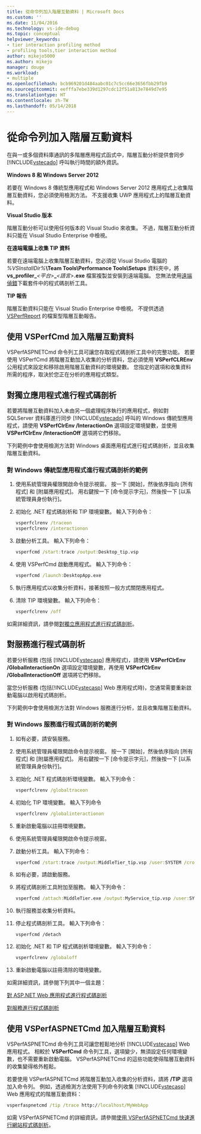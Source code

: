 ```yaml
---
title: 從命令列加入階層互動資料 | Microsoft Docs
ms.custom: ''
ms.date: 11/04/2016
ms.technology: vs-ide-debug
ms.topic: conceptual
helpviewer_keywords:
- tier interaction profiling method
- profiling tools,tier interaction method
author: mikejo5000
ms.author: mikejo
manager: douge
ms.workload:
- multiple
ms.openlocfilehash: bcb969201d484aabc01c7c5cc66e3656fbb29fb9
ms.sourcegitcommit: eefffa7ebe339d1297cdc12f51a813e7849d7e95
ms.translationtype: HT
ms.contentlocale: zh-TW
ms.lasthandoff: 05/14/2018
---
```

# <a name="adding-tier-interaction-data-from-the-command-line"></a>從命令列加入階層互動資料

在與一或多個資料庫通訊的多階層應用程式函式中，階層互動分析提供會同步 [!INCLUDE[vstecado](../data-tools/includes/vstecado_md.md)] 呼叫執行時間的額外資訊。

**Windows 8 和 Windows Server 2012**

若要在 Windows 8 傳統型應用程式和 Windows Server 2012 應用程式上收集階層互動資料，您必須使用檢測方法。 不支援收集 UWP 應用程式上的階層互動資料。

**Visual Studio 版本**

階層互動分析可以使用任何版本的 Visual Studio 來收集。 不過，階層互動分析資料只能在 Visual Studio Enterprise 中檢視。

**在遠端電腦上收集 TIP 資料**

若要在遠端電腦上收集階層互動資料，您必須從 Visual Studio 電腦的 *%VSInstallDir%***\Team Tools\Performance Tools\Setups** 資料夾中，將 **vs_profiler_***\<平台>***_***\<語言>***.exe** 檔案複製並安裝到遠端電腦。 您無法使用[遠端偵錯](../debugger/remote-debugging.md)下載套件中的程式碼剖析工具。

**TIP 報告**

階層互動資料只能在 Visual Studio Enterprise 中檢視。 不提供透過 [VSPerfReport](../profiling/vsperfreport.md) 的檔案型階層互動報告。

## <a name="adding-tier-interaction-data-with-vsperfcmd"></a>使用 VSPerfCmd 加入階層互動資料

VSPerfASPNETCmd 命令列工具可讓您存取程式碼剖析工具中的完整功能。 若要使用 VSPerfCmd 將階層互動加入收集的分析資料，您必須使用 **VSPerfCLREnv** 公用程式來設定和移除啟用階層互動資料的環境變數。 您指定的選項和收集資料所需的程序，取決於您正在分析的應用程式類型。

## <a name="profiling-stand-alone-applications"></a>對獨立應用程式進行程式碼剖析

若要將階層互動資料加入未由另一個處理程序執行的應用程式，例如對 SQLServer 資料庫進行同步 [!INCLUDE[vstecado](../data-tools/includes/vstecado_md.md)] 呼叫的 Windows 傳統型應用程式，請使用 **VSPerfClrEnv /InteractionOn** 選項設定環境變數，並使用 **VSPerfClrEnv /InteractionOff** 選項將它們移除。

下列範例中會使用檢測方法對 Windows 桌面應用程式進行程式碼剖析，並且收集階層互動資料。

### <a name="profiling-a-windows-desktop-application-example"></a>對 Windows 傳統型應用程式進行程式碼剖析的範例

1. 使用系統管理員權限開啟命令提示視窗。 按一下 [開始]，然後依序指向 [所有程式] 和 [附屬應用程式]。 用右鍵按一下 [命令提示字元]，然後按一下 [以系統管理員身份執行]。

2. 初始化 .NET 程式碼剖析和 TIP 環境變數。 輸入下列命令：

    ```cmd
    vsperfclrenv /traceon
    vsperfclrenv /interactionon
    ```

3. 啟動分析工具。 輸入下列命令：

    ```cmd
    vsperfcmd /start:trace /output:Desktop_tip.vsp 
    ```

4. 使用 VSPerfCmd 啟動應用程式。 輸入下列命令：

    ```cmd
    vsperfcmd /launch:DesktopApp.exe
    ```

5. 執行應用程式以收集分析資料，接著按照一般方式關閉應用程式。

6. 清除 TIP 環境變數。 輸入下列命令：

    ```cmd
    vsperfclrenv /off
    ```

如需詳細資訊，請參閱[對獨立應用程式進行程式碼剖析](../profiling/command-line-profiling-of-stand-alone-applications.md)。

## <a name="profiling-services"></a>對服務進行程式碼剖析

若要分析服務 (包括 [!INCLUDE[vstecasp](../code-quality/includes/vstecasp_md.md)] 應用程式)，請使用 **VSPerfClrEnv /GlobalInteractionOn** 選項設定環境變數，再使用 **VSPerfClrEnv /GlobalInteractionOff** 選項將它們移除。

當您分析服務 (包括[!INCLUDE[vstecasp](../code-quality/includes/vstecasp_md.md)] Web 應用程式時)，您通常需要重新啟動電腦以啟用程式碼剖析。

下列範例中會使用檢測方法對 Windows 服務進行分析，並且收集階層互動資料。

### <a name="profiling-a-windows-service-example"></a>對 Windows 服務進行程式碼剖析的範例

1. 如有必要，請安裝服務。

2. 使用系統管理員權限開啟命令提示視窗。 按一下 [開始]，然後依序指向 [所有程式] 和 [附屬應用程式]。 用右鍵按一下 [命令提示字元]，然後按一下 [以系統管理員身份執行]。

3. 初始化 .NET 程式碼剖析環境變數。 輸入下列命令：

    ```cmd
    vsperfclrenv /globaltraceon
    ```

4. 初始化 TIP 環境變數。 輸入下列命令

    ```cmd
    vsperfclrenv /globalinteractionon
    ```

5. 重新啟動電腦以註冊環境變數。

6. 使用系統管理員權限開啟命令提示視窗。

7. 啟動分析工具。 輸入下列命令：

    ```cmd
    vsperfcmd /start:trace /output:MiddleTier_tip.vsp /user:SYSTEM /crosssession 
    ```

8. 如有必要，請啟動服務。

9. 將程式碼剖析工具附加至服務。 輸入下列命令：

    ```cmd
    vsperfcmd /attach:MiddleTier.exe /output:MyService_tip.vsp /user:SYSTEM /crosssession 
    ```

10. 執行服務並收集分析資料。

11. 停止程式碼剖析工具。 輸入下列命令：

     `vsperfcmd /detach`

12. 初始化 .NET 和 TIP 程式碼剖析環境變數。 輸入下列命令：

    ```cmd
    vsperfclrenv /globaloff
    ```

13. 重新啟動電腦以註冊清除的環境變數。

如需詳細資訊，請參閱下列其中一個主題：

[對 ASP.NET Web 應用程式進行程式碼剖析](../profiling/command-line-profiling-of-aspnet-web-applications.md)

[對服務進行程式碼剖析](../profiling/command-line-profiling-of-services.md)

## <a name="adding-tier-interaction-data-with-vsperfaspnetcmd"></a>使用 VSPerfASPNETCmd 加入階層互動資料

VSPerfASPNETCmd 命令列工具可讓您輕鬆地分析 [!INCLUDE[vstecasp](../code-quality/includes/vstecasp_md.md)] Web 應用程式。 相較於 **VSPerfCmd** 命令列工具，選項變少，無須設定任何環境變數，也不需要重新啟動電腦。 VSPerfASPNETCmd 的這些功能使得階層互動資料的收集變得格外輕鬆。

若要使用 VSPerfASPNETCmd 將階層互動加入收集的分析資料，請將 **/TIP** 選項加入命令列。 例如，透過檢測方法使用下列命令列收集 [!INCLUDE[vstecasp](../code-quality/includes/vstecasp_md.md)] Web 應用程式的階層互動資料：

```cmd
vsperfaspnetcmd /tip /trace http://localhost/MyWebApp
```

如需 VSPerfASPNETCmd 的詳細資訊，請參閱[使用 VSPerfASPNETCmd 快速進行網站程式碼剖析](../profiling/rapid-web-site-profiling-with-vsperfaspnetcmd.md)。